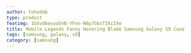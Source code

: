 ```yaml
---
author: tokodab
type: product
featimg: 1GXvd6evoaSnB-YFnn-N6p7GbcTIkiIXe
title: Mobile Legends Fanny Hovering Blade Samsung Galaxy S9 Case
tags: [samsung, galaxy, s9]
category: [samsung]
---
```

